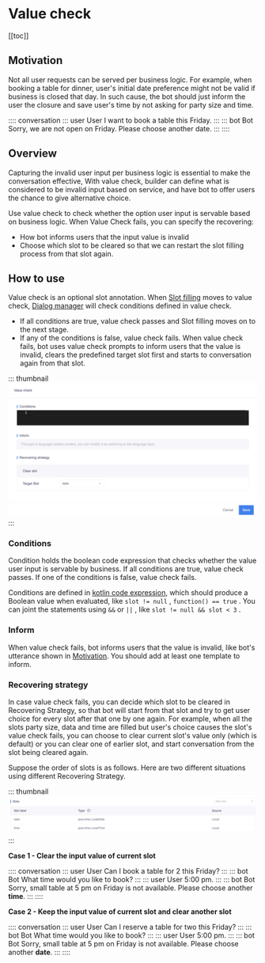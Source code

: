 # Value check

[[toc]]

## Motivation
Not all user requests can be served per business logic. For example, when booking a table for dinner, user's initial date preference might not be valid if business is closed that day. In such cause, the bot should just inform the user the closure and save user's time by not asking for party size and time. 

:::: conversation
::: user User
I want to book a table this Friday.
:::
::: bot Bot
Sorry, we are not open on Friday. Please choose another date.
:::
::::

## Overview
Capturing the invalid user input per business logic is essential to make the conversation effective, With value check, builder can define what is considered to be invalid input based on service, and have bot to offer users the chance to give alternative choice.

Use value check to check whether the option user input is servable based on business logic. When Value Check fails, you can specify the recovering:
- How bot informs users that the input value is invalid
- Choose which slot to be cleared so that we can restart the slot filling process from that slot again.

## How to use
Value check is an optional slot annotation. When [Slot filling](./overview.md#five-stages-of-slot-filling) moves to value check, [Dialog manager](../glossary.md#dialog-manager-dm) will check conditions defined in value check.
- If all conditions are true, value check passes and Slot filling moves on to the next stage.
- If any of the conditions is false, value check fails. When value check fails, bot uses value check prompts to inform users that the value is invalid, clears the predefined target slot first and starts to conversation again from that slot.

::: thumbnail
![value check](/images/annotation/valuecheck/value-check.png)
::: 

### Conditions
Condition holds the boolean code expression that checks whether the value user input is servable by business. If all conditions are true, value check passes. If one of the conditions is false, value check fails.

Conditions are defined in [kotlin code expression](./kotlinexpression.html), which should produce a Boolean value when evaluated, like `slot != null` , `function() == true` . You can joint the statements using `&&` or `||` , like `slot != null && slot < 3` .

### Inform
When value check fails, bot informs users that the value is invalid, like bot's utterance shown in [Motivation](#motivation). You should add at least one template to inform. 

### Recovering strategy

In case value check fails, you can decide which slot to be cleared in Recovering Strategy, so that bot will start from that slot and try to get user choice for every slot after that one by one again. For example, when all the slots party size, data and time are filled but user's choice causes the slot's value check fails, you can choose to clear current slot's value only (which is default) or you can clear one of earlier slot, and start conversation from the slot being cleared again.

Suppose the order of slots is as follows. Here are two different situations using different Recovering Strategy.

::: thumbnail
![order of slots](/images/annotation/valuecheck/slots-order.png)
:::

**Case 1 - Clear the input value of current slot** <Badge text="Default" vertical="middle"/>

:::: conversation
::: user User
Can I book a table for 2 this Friday?
:::
::: bot Bot
What time would you like to book?
:::
::: user User
5:00 pm.
:::
::: bot Bot
Sorry, small table at 5 pm on Friday is not available. Please choose another **time**.
:::
::::

**Case 2 - Keep the input value of current slot and clear another slot**

:::: conversation
::: user User
Can I reserve a table for two this Friday?
:::
::: bot Bot
What time would you like to book?
:::
::: user User
5:00 pm.
:::
::: bot Bot
Sorry, small table at 5 pm on Friday is not available. Please choose another **date**.
:::
::::
